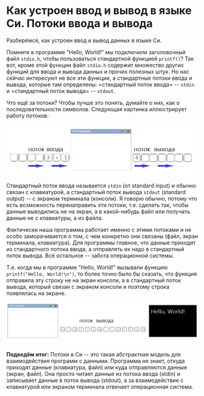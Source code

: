# Как устроен ввод и вывод в языке Си. Потоки ввода и вывода

Разберёмся, как устроен ввод и вывод данных в языке Си. 

Помните в программе "Hello, World!" мы подключили заголовочный файл `stdio.h`, чтобы пользоваться стандартной функцией `printf()`? Так вот, кроме этой функции файл `stdio.h` содержит множество других функций для ввода и вывода данных и прочих полезных штук. Но нас сейчас интересуют не все эти функции, а стандартные потоки ввода и вывода, которые там определены: =стандартный поток ввода= -- `stdin` и =стандартный поток вывода= -- `stdout`.

Что ещё за потоки? Чтобы лучше это понять, думайте о них, как о последовательности символов. 
Следующая картинка иллюстрирует работу потоков:

![Схема работы потоков ввода и вывода](./streams.png "Рис.1 Схема взаимодействия программы с потоками ввода и вывода")

Стандартный поток ввода называется `stdin` (от standard input) и обычно связан с клавиатурой, а стандартный поток вывода `stdout` (standard output) -- с экраном терминала (консоли). Я говорю обычно, потому что есть возможность перенаправить эти потоки, т.е. сделать так, чтобы данные выводились не на экран, а в какой-нибудь файл или получать данные не с клавиатуры, а из файла.

Фактически наша программа работает именно с этими потоками и не особо заморачивается о том, с чем конкретно они связаны (файл, экран терминала, клавиатура). Для программы главное, что данные приходят из стандартного потока ввода, а отправлять их надо в стандартный поток вывода. Всё остальное -- забота операционной системы.

Т.е. когда мы в программе "Hello, World!" вызывали функцию `printf("Hello, World!\n")`, то более точно было бы сказать, что функция отправила эту строку не на экран консоли, а в стандартный поток вывода, который связан с экраном консоли и поэтому строка появлялась на экране.

![Пример работы потока вывода](./stdout1.png "Рис. 2 Пример работы потока вывода в программе Hello, World!")

**Подведём итог:**
Потоки в Си -- это такая абстрактная модель для взаимодействия программ с данными. Программа не знает, откуда приходят данные (клавиатура, файл) или куда отправляются данные (экран, файл). Она просто читает данные из потока ввода (stdin) и записывает данные в поток вывода (stdout), а за взаимодействие с клавиатурой или экраном терминала отвечает операционная система.
